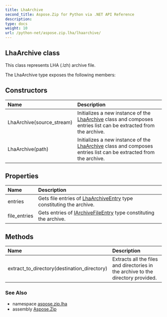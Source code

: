 ```yaml
---
title: LhaArchive
second_title: Aspose.Zip for Python via .NET API Reference
description: 
type: docs
weight: 10
url: /python-net/aspose.zip.lha/lhaarchive/
---
```


## LhaArchive class

This class represents LHA (.lzh) archive file.

The LhaArchive type exposes the following members:
## Constructors
| Name | Description |
| :- | :- |
|LhaArchive(source_stream)|Initializes a new instance of the [LhaArchive](/zip/python-net/aspose.zip.lha/lhaarchive/) class and composes entries list can be extracted from the archive.|
|LhaArchive(path)|Initializes a new instance of the [LhaArchive](/zip/python-net/aspose.zip.lha/lhaarchive/) class and composes entries list can be extracted from the archive.|
## Properties
| Name | Description |
| :- | :- |
|entries|Gets file entries of [LhaArchiveEntry](/zip/python-net/aspose.zip.lha/lhaarchiveentry/) type constituting the archive.|
|file_entries|Gets entries of [IArchiveFileEntry](/zip/python-net/aspose.zip/iarchivefileentry/) type constituting the archive.|
## Methods
| Name | Description |
| :- | :- |
|extract_to_directory(destination_directory)|Extracts all the files and directories in the archive to the directory provided.|

### See Also

* namespace [aspose.zip.lha](/zip/python-net/aspose.zip.lha/)
* assembly [Aspose.Zip](/zip/python-net/)

